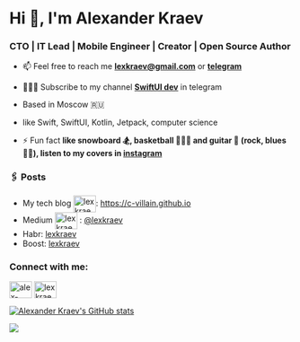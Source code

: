 <h1 align="left">Hi 👋, I'm Alexander Kraev</h1>
<h3 align="left">CTO | IT Lead | Mobile Engineer | Creator | Open Source Author</h3>
  
- 📫 Feel free to reach me **lexkraev@gmail.com** or **[telegram](https://t.me/lexkraev)**

- 👨🏻‍💻 Subscribe to my channel **[SwiftUI dev](https://t.me/swiftui_dev)** in telegram

- Based in Moscow 🇷🇺

- like Swift, SwiftUI, Kotlin, Jetpack, computer science

- ⚡ Fun fact **like snowboard 🏂, basketball 🏀⛹🏻 and guitar 🎸 (rock, blues 🤟🏻), listen to my covers in [instagram](http://instagram.com/lexkraev)**

<h3 align="left">🖇️ Posts</h3>

- My tech blog <a href="https://medium.com/lexkraev" target="blank"><img align="center" src="https://raw.githubusercontent.com/rahuldkjain/github-profile-readme-generator/master/src/images/icons/Social/github.svg" alt="lexkraev" height="30" width="40" /></a>: https://c-villain.github.io
- Medium <a href="https://medium.com/lexkraev" target="blank"><img align="center" src="https://raw.githubusercontent.com/rahuldkjain/github-profile-readme-generator/master/src/images/icons/Social/medium.svg" alt="lexkraev" height="30" width="40" /></a> : [@lexkraev](https://medium.com/@lexkraev)
- Habr: [lexkraev](https://habr.com/ru/users/lexkraev/posts)
- Boost: [lexkraev](https://boosty.to/lexkraev)

<h3 align="left">Connect with me:</h3>
<p align="left">
<a href="https://linkedin.com/in/alex-kraev" target="blank"><img align="center" src="https://raw.githubusercontent.com/rahuldkjain/github-profile-readme-generator/master/src/images/icons/Social/linked-in-alt.svg" alt="alex-kraev" height="30" width="40" /></a>
<a href="https://instagram.com/lexkraev" target="blank"><img align="center" src="https://raw.githubusercontent.com/rahuldkjain/github-profile-readme-generator/master/src/images/icons/Social/instagram.svg" alt="lexkraev" height="30" width="40" /></a>
</p>

[![Alexander Kraev's GitHub stats](https://github-readme-stats.vercel.app/api?username=c-villain&show_icons=true)](https://github.com/anuraghazra/github-readme-stats)

[GitHub Profile Views Counter]: https://github.com/c-villain/github-profile-views-counter

![](https://komarev.com/ghpvc/?username=c-villain)

